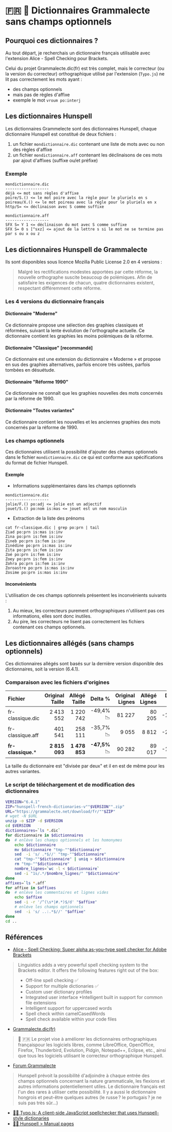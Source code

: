 #  :fr: :book: Dictionnaires Grammalecte sans champs optionnels
## Pourquoi ces dictionnaires ?
Au tout départ, je recherchais un dictionnaire français utilisable avec l'extension Alice - Spell Checking pour Brackets. 

Celui du projet Grammalecte.dic(fr) est très complet, mais le correcteur (ou la version du correcteur) orthographique utilisé par l'extension (`Typo.js`) ne lit pas correctement les mots ayant :
* des champs optionnels 
* mais pas de règles d'affixe
* exemple le mot `vroum po:interj`

## Les dictionnaires Hunspell
Les dictionnaires Grammelecte sont des dictionnaires Hunspell, chaque dictionnaire Hunspell est constitué de deux fichiers :
1. un fichier `mondictionnaire.dic` contenant une liste de mots avec ou non des règles d'affixe
2. un fichier `mondictionnaire.aff` contenant les déclinaisons de ces mots par ajout d'affixes (suffixe ou/et préfixe)

### Exemple

```
mondictionnaire.dic
-------------------
déjà <= mot sans règles d'affixe
poire/S.() <= le mot poire avec la règle pour le pluriels en s
poireau/X.() <= le mot poireau avec la règle pour le pluriels en x
http/S= <= déclinaison avec S comme suffixe
```

```
mondictionnaire.aff
-------------------
SFX S= Y 1 <= déclinaison du mot avec S comme suffixe
SFX S= 0 s [^sxz] <= ajout de la lettre s si le mot ne se termine pas par s ou x ou z
```

## Les dictionnaires Hunspell de Grammalecte

Ils sont disponibles sous licence Mozilla Public License 2.0 en 4 versions :

> Malgré les rectifications modestes apportées par cette réforme, la nouvelle orthographe suscite beaucoup de polémiques. Afin de satisfaire les exigences de chacun, quatre dictionnaires existent, respectant différemment cette réforme.

### Les 4 versions du dictionnaire français
#### Dictionnaire "Moderne"

Ce dictionnaire propose une sélection des graphies classiques et réformées, suivant la lente évolution de l'orthographe actuelle. Ce dictionnaire contient les graphies les moins polémiques de la réforme.

#### Dictionnaire "Classique" [recommandé]

Ce dictionnaire est une extension du dictionnaire « Moderne » et propose en sus des graphies alternatives, parfois encore très usitées, parfois tombées en désuétude.

#### Dictionnaire "Réforme 1990"

Ce dictionnaire ne connaît que les graphies nouvelles des mots concernés par la réforme de 1990.

#### Dictionnaire "Toutes variantes"

Ce dictionnaire contient les nouvelles et les anciennes graphies des mots concernés par la réforme de 1990.

### Les champs optionnels
Ces dictionnaires utilisent la possibilité d'ajouter des champs optionnels dans le fichier `mondictionnaire.dic` ce qui est conforme aux spécifications du format de fichier Hunspell.

#### Exemple
* Informations supplémentaires dans les champs optionnels

```
mondictionnaire.dic
-------------------
jolie/F.() po:adj <= jolie est un adjectif
jouet/S.() po:nom is:mas <= jouet est un nom masculin
```

* Extraction de la liste des prénoms

```
cat fr-classique.dic | grep po:prn | tail
Ziad po:prn is:mas is:inv
Zina po:prn is:fem is:inv
Zineb po:prn is:fem is:inv
Zinédine po:prn is:mas is:inv
Zita po:prn is:fem is:inv
Zoé po:prn is:fem is:inv
Zoey po:prn is:fem is:inv
Zohra po:prn is:fem is:inv
Zoroastre po:prn is:mas is:inv
Zosime po:prn is:mas is:inv
```

#### Inconvénients

L'utilisation de ces champs optionnels présentent les inconvénients suivants :
1. Au mieux, les correcteurs purement orthographiques n'utilisent pas ces informations, elles sont donc inutiles.
1. Au pire, les correcteurs ne lisent pas correctement les fichiers contenant ces champs optionnels.

## Les dictionnaires allégés (sans champs optionnels)

Ces dictionnaires allégés sont basés sur la dernière version disponible des dictionnaires, soit la version (6.4.1). 

### Comparaison avec les fichiers d'origines
Fichier | Original Taille | Allégé Taille | Delta %| Original Lignes | Allégé Lignes | Delta % 
:---|---:|---:|---:|---:|---:|---:
fr-classique.dic|2 413 552|1 220 742|-49,4%:chart_with_downwards_trend:|81 227| 80 205|-1,3%
fr-classique.aff| 401 541|258 111|-35,7%:chart_with_downwards_trend:|9 055| 8 812|-2,7%
**fr-classique.*** | **2 815 093**|**1 478 853**|**-47,5%** :chart_with_downwards_trend:|90 282|89 017|-1,4%

La taille du dictionnaire est "divisée par deux" et il en est de même pour les autres variantes.

### Le script de téléchargement et de modification des dictionnaires

```bash
VERSION="6.4.1"
ZIP="hunspell-french-dictionaries-v""$VERSION"".zip"
URL="https://grammalecte.net/download/fr/""$ZIP"
# wget -N $URL
unzip -o $ZIP -d $VERSION
cd $VERSION
dictionnaires=`ls *.dic`
for dictionnaire in $dictionnaires
do  # enlève les champs optionnels et les homonymes
    echo $dictionnaire
    mv $dictionnaire "tmp-""$dictionnaire"
    sed  -i 's/ .*$//' "tmp-""$dictionnaire"
    cat "tmp-""$dictionnaire" | uniq > $dictionnaire
    rm "tmp-""$dictionnaire"
    nombre_lignes=`wc -l < $dictionnaire`
    sed -i "1s/.*/$nombre_lignes/" "$dictionnaire"
done
affixes=`ls *.aff`
for affixe in $affixes
do  # enlève les commentaires et lignes vides
    echo $affixe    
    sed -i -r '/^(\s*|#.*)$/d' "$affixe"
    # enlève les champs optionnels
    sed  -i 's/ ..:.*$//' "$affixe"
done
cd ..
```

## Références
* [Alice - Spell Checking: Super alpha as-you-type spell checker for Adobe Brackets](https://github.com/JohnathonKoster/brackets-spellcheck)
> Linguistics adds a very powerful spell checking system to the Brackets editor. It offers the following features right out of the box:
> * Off-line spell checking :white_check_mark:
> * Support for multiple dictionaries :white_check_mark: 
> * Custom user dictionary profiles
> * Integrated user interface
> *Intelligent built in support for common file extensions
> * Intelligent support for uppercased words
> * Spell check within camelCasedWords
> * Spell check available within your code files
* [Grammalecte.dic(fr)](https://grammalecte.net/home.php?prj=fr)
> :book: :fr: Le projet vise à améliorer les dictionnaires orthographiques françaispour les logiciels libres, comme LibreOffice, OpenOffice, Firefox, Thunderbird, Evolution, Pidgin, Notepad++, Eclipse, etc., ainsi que tous les logiciels utilisant le correcteur orthographique Hunspell.
* [Forum Grammalecte](https://grammalecte.net/thread.php?prj=fr&t=827)
> Hunspell prévoit la possibilité d'adjoindre à chaque entrée des champs optionnels concernant la nature grammaticale, les flexions et autres informations potentiellement utiles.
Le dictionnaire français est l'un des rares à utiliser cette possibilité. Il y a aussi le dictionnaire hongrois et peut-être quelques autres (le russe ? le portugais ? je ne suis pas très sûr...)
* [ :male_detective: Typo.js: A client-side JavaScript spellchecker that uses Hunspell-style dictionaries](https://github.com/cfinke/Typo.js/)
* [ :male_detective: Hunspell > Manual pages](https://github.com/hunspell/hunspell/releases)
